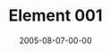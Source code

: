 ---
layout: message
category: message
series: "Elements"
title: "Element 001"
date: 2005-08-07-00-00
message_id: 108
audio: "http://s3.amazonaws.com/crossroads-media/messages/audio/Elements_01_08-07-05_Element_1.mp3"
audio-duration: "37:13"
tag: 
 - freedom
 - image-of-god
 - image
 - creation
 - creativity
 - henry
 - todd
 - assumptions
 - creative
explicit: false
---